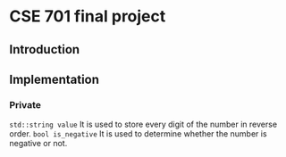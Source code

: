 # CSE 701 final project
## Introduction
## Implementation
### Private
`std::string value`   It is used to store every digit of the number in reverse order.
`bool is_negative`    It is used to determine whether the number is negative or not.
